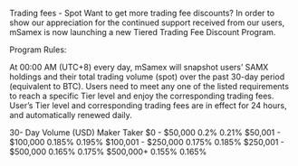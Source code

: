 Trading fees - Spot
Want to get more trading fee discounts? In order to show our appreciation for the continued support received from our users, mSamex is now launching a new Tiered Trading Fee Discount Program.

Program Rules:

At 00:00 AM (UTC+8) every day, mSamex will snapshot users’ SAMX holdings and their total trading volume (spot) over the past 30-day period (equivalent to BTC).
Users need to meet any one of the listed requirements to reach a specific Tier level and enjoy the corresponding trading fees.
User’s Tier level and corresponding trading fees are in effect for 24 hours, and automatically renewed daily.

30- Day Volume (USD)	Maker	Taker
$0 - $50,000	0.2%	0.21%
$50,001 - $100,000	0.185%	0.195%
$100,001 - $250,000	0.175%	0.185%
$250,001 - $500,000	0.165%	0.175%
$500,000+	0.155%	0.165%
